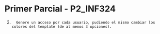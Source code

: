 # Primer Parcial - P2_INF324
2.       Genere un acceso por cada usuario, pudiendo el mismo cambiar los colores del template (de al menos 3 opciones).
